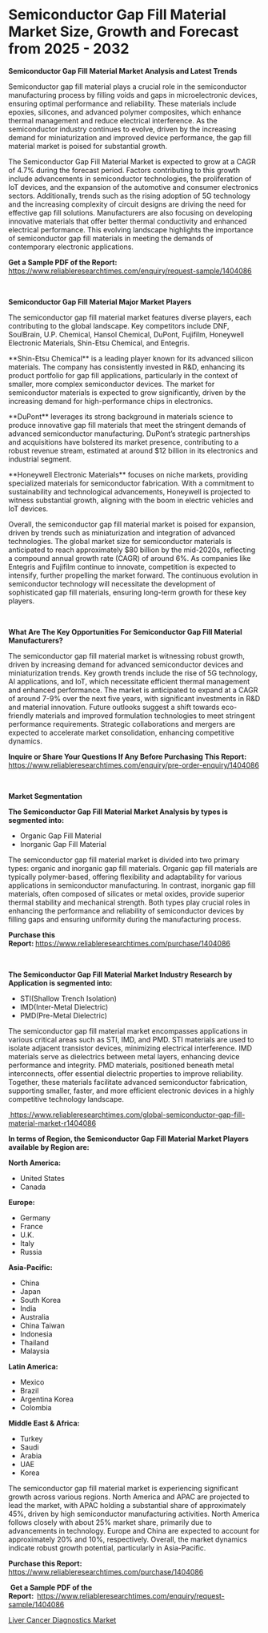 <p><h1>Semiconductor Gap Fill Material Market Size, Growth and Forecast from 2025 - 2032</h1></p><p><strong>Semiconductor Gap Fill Material Market Analysis and Latest Trends</strong></p>
<p><p>Semiconductor gap fill material plays a crucial role in the semiconductor manufacturing process by filling voids and gaps in microelectronic devices, ensuring optimal performance and reliability. These materials include epoxies, silicones, and advanced polymer composites, which enhance thermal management and reduce electrical interference. As the semiconductor industry continues to evolve, driven by the increasing demand for miniaturization and improved device performance, the gap fill material market is poised for substantial growth.</p><p>The Semiconductor Gap Fill Material Market is expected to grow at a CAGR of 4.7% during the forecast period. Factors contributing to this growth include advancements in semiconductor technologies, the proliferation of IoT devices, and the expansion of the automotive and consumer electronics sectors. Additionally, trends such as the rising adoption of 5G technology and the increasing complexity of circuit designs are driving the need for effective gap fill solutions. Manufacturers are also focusing on developing innovative materials that offer better thermal conductivity and enhanced electrical performance. This evolving landscape highlights the importance of semiconductor gap fill materials in meeting the demands of contemporary electronic applications.</p></p>
<p><strong>Get a Sample PDF of the Report:&nbsp;</strong> <a href="https://www.reliableresearchtimes.com/enquiry/request-sample/1404086?utm_campaign=3207&utm_medium=2&utm_source=Github&utm_content=ia&utm_term=28032025&utm_id=semiconductor-gap-fill-material">https://www.reliableresearchtimes.com/enquiry/request-sample/1404086</a></p>
<p>&nbsp;</p>
<p><strong>Semiconductor Gap Fill Material Major Market Players</strong></p>
<p><p>The semiconductor gap fill material market features diverse players, each contributing to the global landscape. Key competitors include DNF, SoulBrain, U.P. Chemical, Hansol Chemical, DuPont, Fujifilm, Honeywell Electronic Materials, Shin-Etsu Chemical, and Entegris.</p><p>**Shin-Etsu Chemical** is a leading player known for its advanced silicon materials. The company has consistently invested in R&D, enhancing its product portfolio for gap fill applications, particularly in the context of smaller, more complex semiconductor devices. The market for semiconductor materials is expected to grow significantly, driven by the increasing demand for high-performance chips in electronics.</p><p>**DuPont** leverages its strong background in materials science to produce innovative gap fill materials that meet the stringent demands of advanced semiconductor manufacturing. DuPont’s strategic partnerships and acquisitions have bolstered its market presence, contributing to a robust revenue stream, estimated at around $12 billion in its electronics and industrial segment.</p><p>**Honeywell Electronic Materials** focuses on niche markets, providing specialized materials for semiconductor fabrication. With a commitment to sustainability and technological advancements, Honeywell is projected to witness substantial growth, aligning with the boom in electric vehicles and IoT devices.</p><p>Overall, the semiconductor gap fill material market is poised for expansion, driven by trends such as miniaturization and integration of advanced technologies. The global market size for semiconductor materials is anticipated to reach approximately $80 billion by the mid-2020s, reflecting a compound annual growth rate (CAGR) of around 6%. As companies like Entegris and Fujifilm continue to innovate, competition is expected to intensify, further propelling the market forward. The continuous evolution in semiconductor technology will necessitate the development of sophisticated gap fill materials, ensuring long-term growth for these key players.</p></p>
<p>&nbsp;</p>
<p><strong>What Are The Key Opportunities For Semiconductor Gap Fill Material Manufacturers?</strong></p>
<p><p>The semiconductor gap fill material market is witnessing robust growth, driven by increasing demand for advanced semiconductor devices and miniaturization trends. Key growth trends include the rise of 5G technology, AI applications, and IoT, which necessitate efficient thermal management and enhanced performance. The market is anticipated to expand at a CAGR of around 7-9% over the next five years, with significant investments in R&D and material innovation. Future outlooks suggest a shift towards eco-friendly materials and improved formulation technologies to meet stringent performance requirements. Strategic collaborations and mergers are expected to accelerate market consolidation, enhancing competitive dynamics.</p></p>
<p><strong>Inquire or Share Your Questions If Any Before Purchasing This Report:</strong> <a href="https://www.reliableresearchtimes.com/enquiry/pre-order-enquiry/1404086?utm_campaign=3207&utm_medium=2&utm_source=Github&utm_content=ia&utm_term=28032025&utm_id=semiconductor-gap-fill-material">https://www.reliableresearchtimes.com/enquiry/pre-order-enquiry/1404086</a></p>
<p>&nbsp;</p>
<p><strong>Market Segmentation</strong></p>
<p><strong>The Semiconductor Gap Fill Material Market Analysis by types is segmented into:</strong></p>
<p><ul><li>Organic Gap Fill Material</li><li>Inorganic Gap Fill Material</li></ul></p>
<p><p>The semiconductor gap fill material market is divided into two primary types: organic and inorganic gap fill materials. Organic gap fill materials are typically polymer-based, offering flexibility and adaptability for various applications in semiconductor manufacturing. In contrast, inorganic gap fill materials, often composed of silicates or metal oxides, provide superior thermal stability and mechanical strength. Both types play crucial roles in enhancing the performance and reliability of semiconductor devices by filling gaps and ensuring uniformity during the manufacturing process.</p></p>
<p><strong>Purchase this Report:&nbsp;</strong><a href="https://www.reliableresearchtimes.com/purchase/1404086?utm_campaign=3207&utm_medium=2&utm_source=Github&utm_content=ia&utm_term=28032025&utm_id=semiconductor-gap-fill-material">https://www.reliableresearchtimes.com/purchase/1404086</a></p>
<p>&nbsp;</p>
<p><strong>The Semiconductor Gap Fill Material Market Industry Research by Application is segmented into:</strong></p>
<p><ul><li>STI(Shallow Trench Isolation)</li><li>IMD(Inter-Metal Dielectric)</li><li>PMD(Pre-Metal Dielectric)</li></ul></p>
<p><p>The semiconductor gap fill material market encompasses applications in various critical areas such as STI, IMD, and PMD. STI materials are used to isolate adjacent transistor devices, minimizing electrical interference. IMD materials serve as dielectrics between metal layers, enhancing device performance and integrity. PMD materials, positioned beneath metal interconnects, offer essential dielectric properties to improve reliability. Together, these materials facilitate advanced semiconductor fabrication, supporting smaller, faster, and more efficient electronic devices in a highly competitive technology landscape.</p></p>
<p><a href="https://www.reliableresearchtimes.com/global-semiconductor-gap-fill-material-market-r1404086?utm_campaign=3207&utm_medium=2&utm_source=Github&utm_content=ia&utm_term=28032025&utm_id=semiconductor-gap-fill-material">&nbsp;https://www.reliableresearchtimes.com/global-semiconductor-gap-fill-material-market-r1404086</a></p>
<p><strong>In terms of Region, the Semiconductor Gap Fill Material Market Players available by Region are:</strong></p>
<p>
    <p> <strong> North America: </strong>
        <ul>
            <li>United States</li>
            <li>Canada</li>
        </ul>
        </p> 
    <p> <strong> Europe: </strong>
        <ul>
            <li>Germany</li>
            <li>France</li>
            <li>U.K.</li>
            <li>Italy</li>
            <li>Russia</li>
        </ul>
        </p> 
    <p> <strong> Asia-Pacific: </strong>
        <ul>
            <li>China</li>
            <li>Japan</li>
            <li>South Korea</li>
            <li>India</li>
            <li>Australia</li>
            <li>China Taiwan</li>
            <li>Indonesia</li>
            <li>Thailand</li>
            <li>Malaysia</li>
        </ul>
        </p> 
    <p> <strong> Latin America: </strong>
        <ul>
            <li>Mexico</li>
            <li>Brazil</li>
            <li>Argentina Korea</li>
            <li>Colombia</li>
        </ul>
        </p> 
    <p> <strong> Middle East & Africa: </strong>
        <ul>
            <li>Turkey</li>
            <li>Saudi</li>
            <li>Arabia</li>
            <li>UAE</li>
            <li>Korea</li>
        </ul>
    </p>
    </p>
<p><p>The semiconductor gap fill material market is experiencing significant growth across various regions. North America and APAC are projected to lead the market, with APAC holding a substantial share of approximately 45%, driven by high semiconductor manufacturing activities. North America follows closely with about 25% market share, primarily due to advancements in technology. Europe and China are expected to account for approximately 20% and 10%, respectively. Overall, the market dynamics indicate robust growth potential, particularly in Asia-Pacific.</p></p>
<p><strong>Purchase this Report: </strong><a href="https://www.reliableresearchtimes.com/purchase/1404086?utm_campaign=3207&utm_medium=2&utm_source=Github&utm_content=ia&utm_term=28032025&utm_id=semiconductor-gap-fill-material">https://www.reliableresearchtimes.com/purchase/1404086</a></p>
<p>&nbsp;<strong>Get a Sample PDF of the Report:&nbsp;&nbsp;</strong><a href="https://www.reliableresearchtimes.com/enquiry/request-sample/1404086?utm_campaign=3207&utm_medium=2&utm_source=Github&utm_content=ia&utm_term=28032025&utm_id=semiconductor-gap-fill-material">https://www.reliableresearchtimes.com/enquiry/request-sample/1404086</a></p>
<p><strong></strong></p>
<p><p><a href="https://github.com/biyajausenik/Market-Research-Report-List-1/blob/main/liver-cancer-diagnostics-market.md?utm_campaign=3207&utm_medium=2&utm_source=Github&utm_content=ia&utm_term=28032025&utm_id=semiconductor-gap-fill-material">Liver Cancer Diagnostics Market</a></p></p>